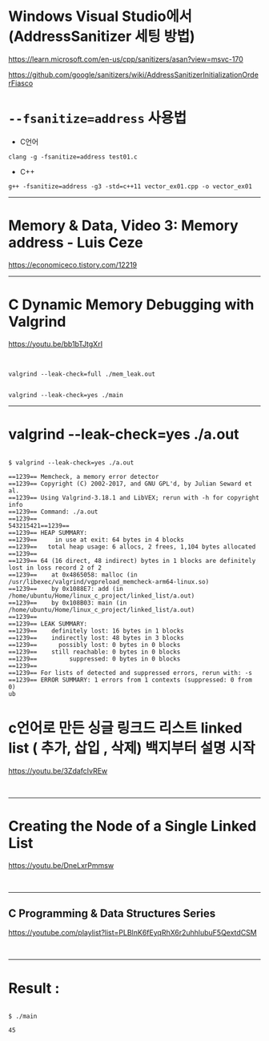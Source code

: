 # Windows Visual Studio에서 (AddressSanitizer 세팅 방법)

https://learn.microsoft.com/en-us/cpp/sanitizers/asan?view=msvc-170


https://github.com/google/sanitizers/wiki/AddressSanitizerInitializationOrderFiasco

# ```--fsanitize=address``` 사용법

- C언어
```
clang -g -fsanitize=address test01.c
```

- C++
```
g++ -fsanitize=address -g3 -std=c++11 vector_ex01.cpp -o vector_ex01
```


<hr>

# Memory & Data, Video 3: Memory address - Luis Ceze

https://economiceco.tistory.com/12219

<hr>

# C Dynamic Memory Debugging with Valgrind

https://youtu.be/bb1bTJtgXrI


<br>

```
valgrind --leak-check=full ./mem_leak.out


valgrind --leak-check=yes ./main
```

<hr>

# valgrind --leak-check=yes ./a.out


```

$ valgrind --leak-check=yes ./a.out

==1239== Memcheck, a memory error detector
==1239== Copyright (C) 2002-2017, and GNU GPL'd, by Julian Seward et al.
==1239== Using Valgrind-3.18.1 and LibVEX; rerun with -h for copyright info
==1239== Command: ./a.out
==1239==
543215421==1239==
==1239== HEAP SUMMARY:
==1239==     in use at exit: 64 bytes in 4 blocks
==1239==   total heap usage: 6 allocs, 2 frees, 1,104 bytes allocated
==1239==
==1239== 64 (16 direct, 48 indirect) bytes in 1 blocks are definitely lost in loss record 2 of 2
==1239==    at 0x4865058: malloc (in /usr/libexec/valgrind/vgpreload_memcheck-arm64-linux.so)
==1239==    by 0x1088E7: add (in /home/ubuntu/Home/linux_c_project/linked_list/a.out)
==1239==    by 0x108B03: main (in /home/ubuntu/Home/linux_c_project/linked_list/a.out)
==1239==
==1239== LEAK SUMMARY:
==1239==    definitely lost: 16 bytes in 1 blocks
==1239==    indirectly lost: 48 bytes in 3 blocks
==1239==      possibly lost: 0 bytes in 0 blocks
==1239==    still reachable: 0 bytes in 0 blocks
==1239==         suppressed: 0 bytes in 0 blocks
==1239==
==1239== For lists of detected and suppressed errors, rerun with: -s
==1239== ERROR SUMMARY: 1 errors from 1 contexts (suppressed: 0 from 0)
ub
```

# c언어로 만든 싱글 링크드 리스트 linked list ( 추가, 삽입 , 삭제) 백지부터 설명 시작

https://youtu.be/3ZdafcIvREw

<br>

<hr>

# Creating the Node of a Single Linked List

https://youtu.be/DneLxrPmmsw

<br>

<hr>


## C Programming & Data Structures Series

https://youtube.com/playlist?list=PLBlnK6fEyqRhX6r2uhhlubuF5QextdCSM

<br>

<hr>

# Result :

```
  
$ ./main

45

```

